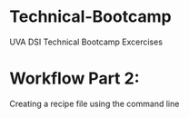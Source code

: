 # Technical-Bootcamp
UVA DSI Technical Bootcamp Excercises

# Workflow Part 2:
  Creating a recipe file using the command line

